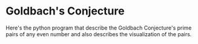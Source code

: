 # Goldbach's Conjecture
Here's the python program that describe the Goldbach Conjecture's  prime pairs of any even number and also describes the visualization of the pairs.
